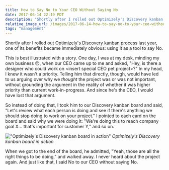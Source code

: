 ```yaml
---
title: How to Say No to Your CEO Without Saying No
date: 2017-06-14 22:19 PDT
description: "Shortly after I rolled out Optimizely's Discovery kanban process last year, one of its benefits became immediately obvious: using it as a tool to say No."
relative_image_url: /images/2017-06-14-how-to-say-no-to-your-ceo-without-saying-no/kanban-board.jpg
tags: "management"
---
```


Shortly after I rolled out [Optimizely's Discovery kanban process](/2016/07/17/discovery-kanban-at-optimizely/) last year, one of its benefits became immediately obvious: using it as a tool to say No.

This is best illustrated with a story. One day, I was at my desk, minding my own business 🙃, when our CEO came up to me and asked, "Hey, is there a designer who could work on \<insert special CEO pet project\>?" In my head, I knew it wasn't a priority. Telling him that directly, though, would have led to us arguing over why we _thought_ the project was or was not important,
without grounding the argument in the reality of whether it was higher priority than current work-in-progress. And since he's the CEO, I would have lost that argument.

So instead of doing that, I took him to our Discovery kanban board and said, "Let's review what each person is doing and see if there's anything we should stop doing to work on your project." I pointed to each card on the board and said why we were doing it: "We're doing this to reach company goal X... that's important for customer Y," and so on.

!["Optimizely's Discovery kanban board in action"](/images/2017-06-14-how-to-say-no-to-your-ceo-without-saying-no/kanban-board.jpg)
_Optimizely's Discovery kanban board in action_

When we got to the end of the board, he admitted, "Yeah, those are all the right things to be doing," and walked away. I never heard about the project again. And just like that, I said No to our CEO without saying No.
